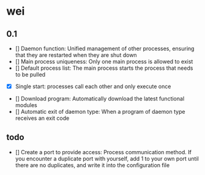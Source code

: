 # wei

## 0.1

- [] Daemon function: Unified management of other processes, ensuring that they are restarted when they are shut down
- [] Main process uniqueness: Only one main process is allowed to exist
- [] Default process list: The main process starts the process that needs to be pulled
- [x] Single start: processes call each other and only execute once
- [] Download program: Automatically download the latest functional modules
- [] Automatic exit of daemon type: When a program of daemon type receives an exit code

## todo

- [] Create a port to provide access: Process communication method. If you encounter a duplicate port with yourself, add 1 to your own port until there are no duplicates, and write it into the configuration file